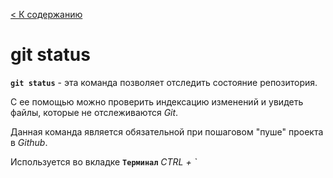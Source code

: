 [< К содержанию](../readme.md)

# git status



__`git status`__ - эта команда позволяет отследить состояние репозитория. 



 С ее помощью можно проверить индексацию изменений и увидеть файлы, которые не отслеживаются _Git_.


Данная команда является обязательной при пошаговом "пуше" проекта в *Github*. 


Используется во вкладке  **`Терминал`** *CTRL + `*